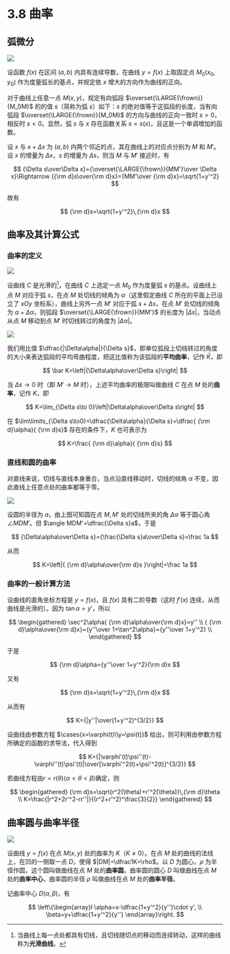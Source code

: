# 3.8 曲率

## 弧微分

![](./images/arcdiff.svg)

设函数 $f(x)$ 在区间 $(a,b)$ 内具有连续导数，在曲线 $y=f(x)$ 上取固定点 $M_0(x_0,y_0)$ 作为度量弧长的基点，并规定依 $x$ 增大的方向作为曲线的正向。

对于曲线上任意一点 $M(x,y)$，规定有向弧段 $\overset{\LARGE{\frown}}{M_0M}$ 的的值 $s$（简称为弧 $s$）如下：$s$ 的绝对值等于这弧段的长度，当有向弧段 $\overset{\LARGE{\frown}}{M_0M}$ 的方向与曲线的正向一致时 $s>0$，相反时 $s<0$。显然，弧 $s$ 与 $x$ 存在函数关系 $s=s(x)$，且这是一个单调增加的函数。

设 $x$ 与 $x+\Delta x$ 为 $(a,b)$ 内两个邻近的点，其在曲线上的对应点分别为 $M$ 和 $M'$。设 $x$ 的增量为 $\Delta x$，$s$ 的增量为 $\Delta s$，则当 $M$ 与 $M'$ 接近时，有

$$
{\Delta s\over\Delta x}={\overset{\LARGE{\frown}}{MM'}\over \Delta x}\Rightarrow {{\rm d}s\over{\rm d}x}={MM'\over {\rm d}x}=\sqrt{1+y'^2}
$$

故有

$$
{\rm d}s=\sqrt{1+y'^2}\,{\rm d}x
$$

## 曲率及其计算公式

### 曲率的定义

![](./images/curve-angle.svg)

设曲线 $C$ 是光滑的[^1]，在曲线 $C$ 上选定一点 $M_0$ 作为度量弧 $s$ 的基点。设曲线上点 $M$ 对应于弧 $s$，在点 $M$ 处切线的倾角为 $\alpha$（这里假定曲线 $C$ 所在的平面上已设立了 $xOy$ 坐标系），曲线上另外一点 $M'$ 对应于弧 $s+\Delta s$，在点 $M'$ 处切线的倾角为 $\alpha+\Delta\alpha$，则弧段 $\overset{\LARGE{\frown}}{MM'}$ 的长度为 $|\Delta s|$，当动点从点 $M$ 移动到点 $M'$ 时切线转过的角度为 $|\Delta\alpha|$。

![](./images/curvature.svg)

我们用比值 $\dfrac{|\Delta\alpha|}{\Delta s}$，即单位弧段上切线转过的角度的大小来表达弧段的平均弯曲程度，把这比值称为该弧段的**平均曲率**，记作 $\bar K$，即

$$
\bar K=\left|{\Delta\alpha\over\Delta s}\right|
$$

当 $\Delta s\to0$ 时（即 $M'\to M$ 时），上述平均曲率的极限叫做曲线 $C$ 在点 $M$ 处的**曲率**，记作 $K$，即

$$
K=\lim_{\Delta s\to 0}\left|\Delta\alpha\over\Delta s\right|
$$

在 $\lim\limits_{\Delta s\to0}=\dfrac{\Delta\alpha}{\Delta s}=\dfrac{ {\rm d}\alpha}{ {\rm d}s}$ 存在的条件下，$K$ 也可表示为

$$
K=\frac{ {\rm d}\alpha}{ {\rm d}s}
$$

### 直线和圆的曲率

对直线来说，切线与直线本身重合，当点沿直线移动时，切线的倾角 $\alpha$ 不变，因此直线上任意点处的曲率都等于零。

![](./images/circle.svg)

设圆的半径为 $a$，由上图可知圆在点 $M,M'$ 处的切线所夹的角 $\Delta\alpha$ 等于圆心角 $\angle MDM'$。但 $\angle MDM'=\dfrac{\Delta s}a$，于是

$$
{\Delta\alpha\over\Delta s}={\frac{\Delta s}a\over\Delta s}=\frac 1a
$$

从而

$$
K=\left|{ {\rm d}\alpha\over{\rm d}s }\right|=\frac 1a
$$

### 曲率的一般计算方法

设曲线的直角坐标方程是 $y=f(x)$，且 $f(x)$ 具有二阶导数（这时 $f'(x)$ 连续，从而曲线是光滑的）。因为 $\tan \alpha=y'$，所以

$$
\begin{gathered}
\sec^2\alpha{ {\rm d}\alpha\over{\rm d}x}=y'' \\
{ {\rm d}\alpha\over{\rm d}x}={y''\over 1+\tan^2\alpha}={y''\over 1+y'^2} \\
\end{gathered}
$$

于是

$$
{\rm d}\alpha={y''\over 1+y'^2}{\rm d}x
$$

又有

$$
{\rm d}s=\sqrt{1+y'^2}\,{\rm d}x
$$

从而有

$$
K={|y''|\over(1+y'^2)^{3/2}}
$$

设曲线由参数方程 $\cases{x=\varphi(t)\\y=\psi(t)}$ 给出，则可利用由参数方程所确定的函数的求导法，代入得到

$$
K={|\varphi'(t)\psi''(t)-\varphi''(t)\psi'(t)|\over[\varphi'^2(t)+\psi'^2(t)]^{3/2}}
$$

若曲线方程由$r=r(\theta)(\alpha<\theta<\beta)$确定，则

$$
\begin{gathered}
{\rm d}s=\sqrt{r^2(\theta)+r'^2(\theta)}\,{\rm d}\theta \\
K=\frac{|r^2+2r'^2-rr''|}{(r^2+r'^2)^\frac{3}{2}}
\end{gathered}
$$

## 曲率圆与曲率半径

![](./images/circle-of-curvature.svg)

设曲线 $y=f(x)$ 在点 $M(x,y)$ 处的曲率为 $K$（$K\ne 0$）。在点 $M$ 处的曲线的法线上，在凹的一侧取一点 $D$，使得 $|DM|=\dfrac1K=\rho$。以 $D$ 为圆心，$\rho$ 为半径作圆，这个圆叫做曲线在点 $M$ 处的**曲率圆**，曲率圆的圆心 $D$ 叫做曲线在点 $M$ 处的**曲率中心**，曲率圆的半径 $\rho$ 叫做曲线在点 $M$ 处的**曲率半径**。

记曲率中心 $D(\alpha,\beta)$，有

$$
\left\{\begin{array}l
  \alpha=x-\dfrac{1+y'^2}{y''}\cdot y', \\
  \beta=y+\dfrac{1+y'^2}{y''}
\end{array}\right.
$$

[^1]: 当曲线上每一点处都具有切线，且切线随切点的移动而连续转动，这样的曲线称为**光滑曲线**。
